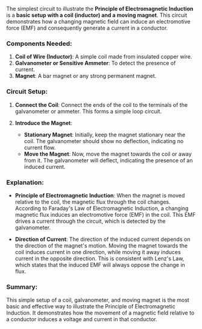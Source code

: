 The simplest circuit to illustrate the **Principle of Electromagnetic Induction** is a **basic setup with a coil (inductor) and a moving magnet**. This circuit demonstrates how a changing magnetic field can induce an electromotive force (EMF) and consequently generate a current in a conductor.

### Components Needed:
1. **Coil of Wire (Inductor)**: A simple coil made from insulated copper wire.
2. **Galvanometer or Sensitive Ammeter**: To detect the presence of current.
3. **Magnet**: A bar magnet or any strong permanent magnet.

### Circuit Setup:

1. **Connect the Coil**: Connect the ends of the coil to the terminals of the galvanometer or ammeter. This forms a simple loop circuit.

2. **Introduce the Magnet**: 
   - **Stationary Magnet**: Initially, keep the magnet stationary near the coil. The galvanometer should show no deflection, indicating no current flow.
   - **Move the Magnet**: Now, move the magnet towards the coil or away from it. The galvanometer will deflect, indicating the presence of an induced current.

### Explanation:

- **Principle of Electromagnetic Induction**: When the magnet is moved relative to the coil, the magnetic flux through the coil changes. According to Faraday's Law of Electromagnetic Induction, a changing magnetic flux induces an electromotive force (EMF) in the coil. This EMF drives a current through the circuit, which is detected by the galvanometer.

- **Direction of Current**: The direction of the induced current depends on the direction of the magnet's motion. Moving the magnet towards the coil induces current in one direction, while moving it away induces current in the opposite direction. This is consistent with Lenz's Law, which states that the induced EMF will always oppose the change in flux.

### Summary:
This simple setup of a coil, galvanometer, and moving magnet is the most basic and effective way to illustrate the Principle of Electromagnetic Induction. It demonstrates how the movement of a magnetic field relative to a conductor induces a voltage and current in that conductor.
